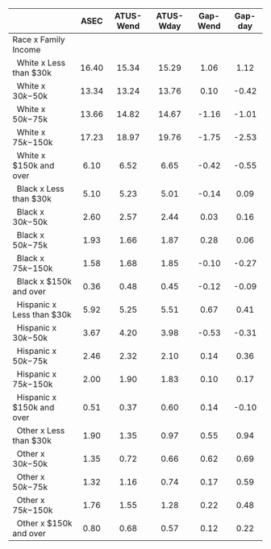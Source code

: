 
|                      |         ASEC |    ATUS-Wend |    ATUS-Wday |     Gap-Wend |      Gap-day |
| -------------------- | :----------: | :----------: | :----------: | :----------: | :----------: |
| Race x Family Income |              |              |              |              |              |
| &nbsp;&nbsp;White x Less than $30k |        16.40 |        15.34 |        15.29 |         1.06 |         1.12 |
| &nbsp;&nbsp;White x $30k-$50k |        13.34 |        13.24 |        13.76 |         0.10 |        -0.42 |
| &nbsp;&nbsp;White x $50k-$75k |        13.66 |        14.82 |        14.67 |        -1.16 |        -1.01 |
| &nbsp;&nbsp;White x $75k-$150k |        17.23 |        18.97 |        19.76 |        -1.75 |        -2.53 |
| &nbsp;&nbsp;White x $150k and over |         6.10 |         6.52 |         6.65 |        -0.42 |        -0.55 |
| &nbsp;&nbsp;Black x Less than $30k |         5.10 |         5.23 |         5.01 |        -0.14 |         0.09 |
| &nbsp;&nbsp;Black x $30k-$50k |         2.60 |         2.57 |         2.44 |         0.03 |         0.16 |
| &nbsp;&nbsp;Black x $50k-$75k |         1.93 |         1.66 |         1.87 |         0.28 |         0.06 |
| &nbsp;&nbsp;Black x $75k-$150k |         1.58 |         1.68 |         1.85 |        -0.10 |        -0.27 |
| &nbsp;&nbsp;Black x $150k and over |         0.36 |         0.48 |         0.45 |        -0.12 |        -0.09 |
| &nbsp;&nbsp;Hispanic x Less than $30k |         5.92 |         5.25 |         5.51 |         0.67 |         0.41 |
| &nbsp;&nbsp;Hispanic x $30k-$50k |         3.67 |         4.20 |         3.98 |        -0.53 |        -0.31 |
| &nbsp;&nbsp;Hispanic x $50k-$75k |         2.46 |         2.32 |         2.10 |         0.14 |         0.36 |
| &nbsp;&nbsp;Hispanic x $75k-$150k |         2.00 |         1.90 |         1.83 |         0.10 |         0.17 |
| &nbsp;&nbsp;Hispanic x $150k and over |         0.51 |         0.37 |         0.60 |         0.14 |        -0.10 |
| &nbsp;&nbsp;Other x Less than $30k |         1.90 |         1.35 |         0.97 |         0.55 |         0.94 |
| &nbsp;&nbsp;Other x $30k-$50k |         1.35 |         0.72 |         0.66 |         0.62 |         0.69 |
| &nbsp;&nbsp;Other x $50k-$75k |         1.32 |         1.16 |         0.74 |         0.17 |         0.59 |
| &nbsp;&nbsp;Other x $75k-$150k |         1.76 |         1.55 |         1.28 |         0.22 |         0.48 |
| &nbsp;&nbsp;Other x $150k and over |         0.80 |         0.68 |         0.57 |         0.12 |         0.22 |

